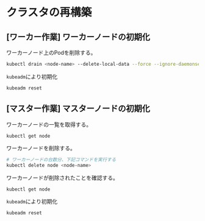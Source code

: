 # クラスタの再構築
## [ワーカー作業] ワーカーノードの初期化
ワーカーノード上のPodを削除する。
```sh
kubectl drain <node-name> --delete-local-data --force --ignore-daemonsets
```
`kubeadm`により初期化
```sh
kubeadm reset
```

## [マスター作業] マスターノードの初期化
ワーカーノードの一覧を取得する。
```sh
kubectl get node
```
ワーカーノードを削除する。
```sh
# ワーカーノードの台数分、下記コマンドを実行する
kubectl delete node <node-name>
```
ワーカーノードが削除されたことを確認する。
```
kubectl get node
```
`kubeadm`により初期化
```sh
kubeadm reset
```
